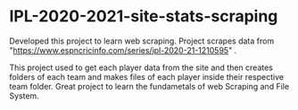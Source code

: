 # IPL-2020-2021-site-stats-scraping

Developed this project to learn web scraping.
Project scrapes data from "https://www.espncricinfo.com/series/ipl-2020-21-1210595" .

This project used to get each player data from the site and then creates folders of each team and makes files of each player inside their respective team folder.
Great project to learn the fundametals of web Scraping and File System.
